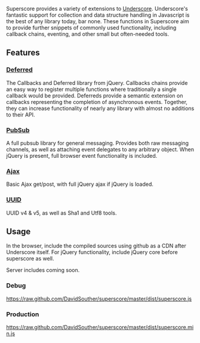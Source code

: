 Superscore provides a variety of extensions to [Underscore](http://underscorejs.org). Underscore's fantastic support for collection and data structure handling in Javascript is the best of any library today, bar none. These functions in Superscore aim to provide further snippets of commonly used functionality, including callback chains, eventing, and other small but often-needed tools.

## Features ##

### [Deferred](https://github.com/DavidSouther/superscore/blob/master/src/deferred.js) ###
The Callbacks and Deferred library from jQuery. Callbacks chains provide an easy way to register multiple functions where traditionally a single callback would be provided. Deferreds provide a semantic extension on callbacks representing the completion of asynchronous events. Together, they can increase functionality of nearly any library with almost no additions to their API.

### [PubSub](https://github.com/DavidSouther/superscore/blob/master/src/pubsub.js) ###
A full pubsub library for general messaging. Provides both raw messaging channels, as well as attaching event delegates to any arbitrary object. When jQuery is present, full browser event functionality is included.

### [Ajax](https://github.com/DavidSouther/superscore/blob/master/src/ajax.js) ###
Basic Ajax get/post, with full jQuery ajax if jQuery is loaded.

### [UUID](https://github.com/DavidSouther/superscore/blob/master/src/uuid.js) ###
UUID v4 & v5, as well as Sha1 and Utf8 tools.

## Usage ##
In the browser, include the compiled sources using github as a CDN after Underscore itself. For jQuery functionality, include jQuery core before superscore as well.

Server includes coming soon.

### Debug ###
https://raw.github.com/DavidSouther/superscore/master/dist/superscore.js

### Production ###
https://raw.github.com/DavidSouther/superscore/master/dist/superscore.min.js